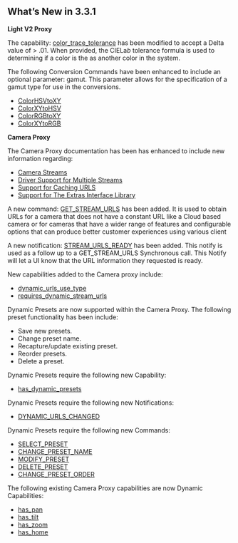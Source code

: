 ## What’s New in 3.3.1

**Light V2 Proxy**

The capability: [color\_trace\_tolerance][1] has been modified to accept a Delta value of \> .01. When provided, the CIELa*b* tolerance formula is used to determining if a color is the as another color in the system.

The following Conversion Commands have been enhanced to include an optional parameter: gamut. This parameter allows for the specification of a gamut type for use in the conversions.

- [ColorHSVtoXY][2]
- [ColorXYtoHSV][3]
- [ColorRGBtoXY][4]
- [ColorXYtoRGB][5]


**Camera Proxy**

The Camera Proxy documentation has been has enhanced to include new information regarding:


- [Camera Streams][6]
- [Driver Support for Multiple Streams][7]
- [Support for Caching URLS][8]
- [Support for The Extras Interface Library][9] 


A new command: [GET\_STREAM\_URLS][10] has been added. It is used to obtain URLs for a camera that does not have a constant URL like a Cloud based camera or for cameras that have a wider range of features and configurable options that can produce better customer experiences using various client


A new notification: [STREAM\_URLS\_READY][11] has been added. This notify is used as a follow up to a GET\_STREAM\_URLS Synchronous call. This Notify will let a UI know that the URL information they requested is ready. 


New capabilities added to the Camera proxy include:  

- [dynamic\_urls\_use\_type][12]
- [requires\_dynamic\_stream\_urls][13]


Dynamic Presets are now supported within the Camera Proxy.  The following preset functionality has been include: 

- Save new presets.
- Change preset name.
- Recapture/update existing preset.
- Reorder presets.
- Delete a preset.

Dynamic Presets require the following new Capability:

- [has\_dynamic\_presets][14]

Dynamic Presets require the following new Notifications:

- [DYNAMIC\_URLS\_CHANGED][15]

Dynamic Presets require the following new Commands:

- [SELECT\_PRESET][16]
- [CHANGE\_PRESET\_NAME][17]
- [MODIFY\_PRESET][18]
- [DELETE\_PRESET][19]
- [CHANGE\_PRESET\_ORDER][20]


The following existing Camera Proxy capabilities are now Dynamic Capabilities:

- [has\_pan][21]
- [has\_tilt][22]
- [has\_zoom][23]
- [has\_home][24]

[1]:	https://snap-one.github.io/docs-driverworks-proxyprotocol/#color_trace_tolerance
[2]:	https://snap-one.github.io/docs-driverworks-proxyprotocol/#colorhsvtoxy
[3]:	https://snap-one.github.io/docs-driverworks-proxyprotocol/#colorxytohsv
[4]:	https://snap-one.github.io/docs-driverworks-proxyprotocol/#colorrgbtoxy
[5]:	https://snap-one.github.io/docs-driverworks-proxyprotocol/#colorxytorgb
[6]:	https://snap-one.github.io/docs-driverworks-proxyprotocol/#camera-streams
[7]:	https://snap-one.github.io/docs-driverworks-proxyprotocol/#driver-support-for-multiple-streams
[8]:	https://snap-one.github.io/docs-driverworks-proxyprotocol/#support-for-caching-urls
[9]:	https://snap-one.github.io/docs-driverworks-proxyprotocol/#camera-proxy-extras-interface-library
[10]:	https://snap-one.github.io/docs-driverworks-proxyprotocol/#get-stream-urls
[11]:	https://snap-one.github.io/docs-driverworks-proxyprotocol/#stream_urls_ready
[12]:	https://snap-one.github.io/docs-driverworks-proxyprotocol/#dynamic_urls_use_type
[13]:	https://snap-one.github.io/docs-driverworks-proxyprotocol/#requires_dynamic_stream_urls
[14]:	https://snap-one.github.io/docs-driverworks-proxyprotocol/#has-dynamic-presets
[15]:	https://snap-one.github.io/docs-driverworks-proxyprotocol/#dynamic_urls_changed
[16]:	https://snap-one.github.io/docs-driverworks-proxyprotocol/#select-preset
[17]:	https://snap-one.github.io/docs-driverworks-proxyprotocol/#change-preset-name
[18]:	https://snap-one.github.io/docs-driverworks-proxyprotocol/#modify-preset
[19]:	https://snap-one.github.io/docs-driverworks-proxyprotocol/#delete-preset
[20]:	https://snap-one.github.io/docs-driverworks-proxyprotocol/#change-preset-order
[21]:	https://snap-one.github.io/docs-driverworks-proxyprotocol/#has-pan
[22]:	https://snap-one.github.io/docs-driverworks-proxyprotocol/#has-tilt
[23]:	https://snap-one.github.io/docs-driverworks-proxyprotocol/#has-zoom
[24]:	https://snap-one.github.io/docs-driverworks-proxyprotocol/#has-home